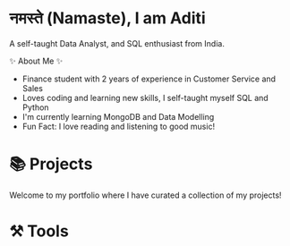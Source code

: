 # नमस्ते (Namaste), I am Aditi 
A self-taught Data Analyst, and SQL enthusiast from India.

:sparkles:	About Me :sparkles:	

- Finance student with 2 years of experience in Customer Service and Sales
- Loves coding and learning new skills, I self-taught myself SQL and Python
- I'm currently learning MongoDB and Data Modelling
- Fun Fact: I love reading and listening to good music!

# :books:	Projects
Welcome to my portfolio where I have curated a collection of my projects!

# :hammer_and_pick:	Tools
